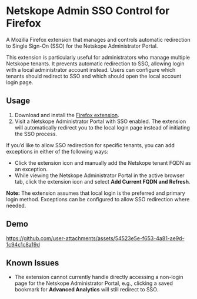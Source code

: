 # Netskope Admin SSO Control for Firefox
A Mozilla Firefox extension that manages and controls automatic redirection to Single Sign-On (SSO) for the Netskope Administrator Portal.

This extension is particularly useful for administrators who manage multiple Netskope tenants. It prevents automatic redirection to SSO, allowing login with a local administrator account instead. Users can configure which tenants should redirect to SSO and which should open the local account login page.

## Usage

1. Download and install the [Firefox extension](Netskope%20Admin%20Portal%20SSO%20Control.xpi).  
2. Visit a Netskope Administrator Portal with SSO enabled. The extension will automatically redirect you to the local login page instead of initiating the SSO process.

If you’d like to allow SSO redirection for specific tenants, you can add exceptions in either of the following ways:  
- Click the extension icon and manually add the Netskope tenant FQDN as an exception.  
- While viewing the Netskope Administrator Portal in the active browser tab, click the extension icon and select **Add Current FQDN and Refresh**.  

**Note:** The extension assumes that local login is the preferred and primary login method. Exceptions can be configured to allow SSO redirection where needed.

## Demo
https://github.com/user-attachments/assets/54523e5e-f653-4a81-ae9d-1c94c1c8a19d

## Known Issues
- The extension cannot currently handle directly accessing a non-login page for the Netskope Administrator Portal, e.g., clicking a saved bookmark for **Advanced Analytics** will still redirect to SSO.
